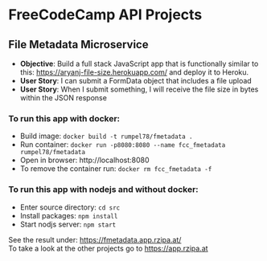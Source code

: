 # FreeCodeCamp API Projects

## File Metadata Microservice

* **Objective**:  Build a full stack JavaScript app that is functionally similar to this: <https://aryanj-file-size.herokuapp.com/> and deploy it to Heroku.
* **User Story**: I can submit a FormData object that includes a file upload
* **User Story**: When I submit something, I will receive the file size in bytes within the JSON response

### To run this app with docker:
* Build image: `docker build -t rumpel78/fmetadata .`
* Run container: `docker run -p8080:8080 --name fcc_fmetadata rumpel78/fmetadata`
* Open in browser: http://localhost:8080
* To remove the container run: `docker rm fcc_fmetadata -f`

### To run this app with nodejs and without docker:
* Enter source directory: `cd src`
* Install packages: `npm install`
* Start nodjs server: `npm start`

See the result under: https://fmetadata.app.rzipa.at/  
To take a look at the other projects go to https://app.rzipa.at
